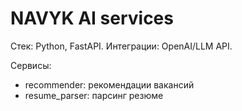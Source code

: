 # NAVYK AI services

Стек: Python, FastAPI. Интеграции: OpenAI/LLM API.

Сервисы:
- recommender: рекомендации вакансий
- resume_parser: парсинг резюме
